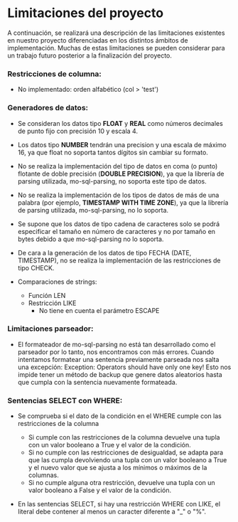 # Limitaciones del proyecto

A continuación, se realizará una descripción de las limitaciones existentes en nuestro proyecto diferenciadas en los 
distintos ámbitos de implementación.
Muchas de estas limitaciones se pueden considerar para un trabajo futuro posterior a la finalización del proyecto.

### Restricciones de columna:
- No implementado: orden alfabético (col > 'test')

### Generadores de datos:

- Se consideran los datos tipo **FLOAT** y **REAL** como números decimales de punto fijo con precisión 10 y escala 4.
- Los datos tipo **NUMBER** tendrán una precision y una escala de máximo 16, ya que float no soporta tantos dígitos sin 
cambiar su formato.
- No se realiza la implementación del tipo de datos en coma (o punto) flotante de doble precisión (**DOUBLE PRECISION**), 
ya que la librería de parsing utilizada, mo-sql-parsing, no soporta este tipo de datos.
- No se realiza la implementación de los tipos de datos de más de una palabra (por ejemplo, **TIMESTAMP WITH TIME ZONE**),
ya que la librería de parsing utilizada, mo-sql-parsing, no lo soporta.
- Se supone que los datos de tipo cadena de caracteres solo se podrá especificar el tamaño en número de caracteres y no
por tamaño en bytes debido a que mo-sql-parsing no lo soporta.
- De cara a la generación de los datos de tipo FECHA (DATE, TIMESTAMP), no se realiza la implementación de las restricciones de tipo CHECK.


- Comparaciones de strings: 
  - Función LEN
  - Restricción LIKE
    - No tiene en cuenta el parámetro ESCAPE


### Limitaciones parseador:

- El formateador de mo-sql-parsing no está tan desarrollado como el parseador por lo tanto, nos encontramos
con más errores. Cuando intentamos formatear una sentencia previamente parseada nos salta una excepción:
Exception: Operators should have only one key!
Esto nos impide tener un método de backup que genere datos aleatorios hasta que cumpla con la sentencia nuevamente 
formateada.

### Sentencias SELECT con WHERE:

- Se comprueba si el dato de la condición en el WHERE cumple con las restricciones de la columna
  - Si cumple con las restricciones de la columna devuelve una tupla con un valor booleano a True y el valor de la
condición.
  - Si no cumple con las restricciones de desigualdad, se adapta para que las cumpla devolviendo una tupla con un
valor booleano a True y el nuevo valor que se ajusta a los mínimos o máximos de la columnas.
  - Si no cumple alguna otra restricción, devuelve una tupla con un valor booleano a False y el valor de la condición.
  
- En las sentencias SELECT, si hay una restricción WHERE con LIKE, el literal debe contener al menos un caracter 
diferente a "_" o "%".